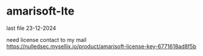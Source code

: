 # amarisoft-lte
last file 23-12-2024

need license contact to my mail
https://nulledsec.mysellix.io/product/amarisoft-license-key-6771618ad8f5b

